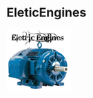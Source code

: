# EleticEngines
![SoonEletricEngines](https://github.com/GomidesTs/EleticEngines/blob/master/eletric_engines/static/img/logo1.png)